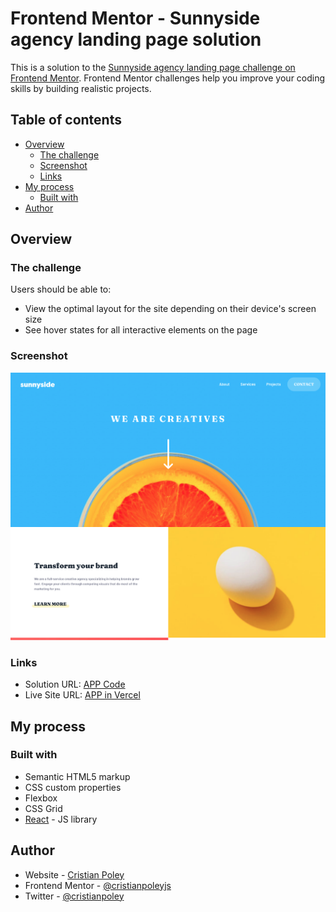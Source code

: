 # Frontend Mentor - Sunnyside agency landing page solution

This is a solution to the [Sunnyside agency landing page challenge on Frontend Mentor](https://www.frontendmentor.io/challenges/sunnyside-agency-landing-page-7yVs3B6ef). Frontend Mentor challenges help you improve your coding skills by building realistic projects.

## Table of contents

- [Overview](#overview)
  - [The challenge](#the-challenge)
  - [Screenshot](#screenshot)
  - [Links](#links)
- [My process](#my-process)
  - [Built with](#built-with)
- [Author](#author)

## Overview

### The challenge

Users should be able to:

- View the optimal layout for the site depending on their device's screen size
- See hover states for all interactive elements on the page

### Screenshot

![](./screenshot.png)
### Links

- Solution URL: [APP Code](https://github.com/cristianpoleyJS/sunnyside-agency-landing)
- Live Site URL: [APP in Vercel](https://sunnyside-agency-landing-one.vercel.app/)

## My process

### Built with

- Semantic HTML5 markup
- CSS custom properties
- Flexbox
- CSS Grid
- [React](https://reactjs.org/) - JS library

## Author

- Website - [Cristian Poley](https://www.cristianpoley.com)
- Frontend Mentor - [@cristianpoleyjs](https://www.frontendmentor.io/profile/cristianpoleyJS)
- Twitter - [@cristianpoley](https://www.twitter.com/cristianpoley)